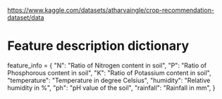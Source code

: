 https://www.kaggle.com/datasets/atharvaingle/crop-recommendation-dataset/data

# Feature description dictionary
feature_info = {
    "N": "Ratio of Nitrogen content in soil",
    "P": "Ratio of Phosphorous content in soil",
    "K": "Ratio of Potassium content in soil",
    "temperature": "Temperature in degree Celsius",
    "humidity": "Relative humidity in %",
    "ph": "pH value of the soil",
    "rainfall": "Rainfall in mm",
}
